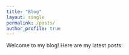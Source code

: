 ```yaml
---
title: "Blog"
layout: single
permalink: /posts/
author_profile: true
---
```


Welcome to my blog! Here are my latest posts:
